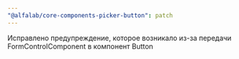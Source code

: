 ```yaml
---
"@alfalab/core-components-picker-button": patch
---
```


Исправлено предупреждение, которое возникало из-за передачи FormControlComponent в компонент Button
